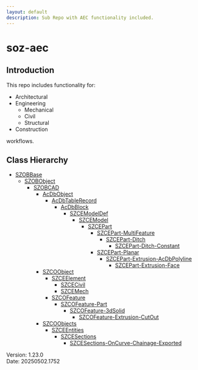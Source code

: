 ```yaml
---
layout: default
description: Sub Repo with AEC functionality included.
---
```


# soz-aec

## Introduction

This repo includes functionality for:

- Architectural
- Engineering
  - Mechanical
  - Civil
  - Structural
- Construction

workflows.

## Class Hierarchy

- [SZOBBase](/classes/SZOBBase.html)
  - [SZOBObject](/classes/SZOBObject.html)
    - [SZOBCAD](/classes/SZOBCAD.html)
      - [AcDbObject](/classes/AcDbObject.html)
        - [AcDbTableRecord](/classes/AcDbTableRecord.html)
          - [AcDbBlock](/classes/AcDbBlock.html)
            - [SZCEModelDef](/classes/SZCEModelDef.html)
              - [SZCEModel](/classes/SZCEModel.html)
                - [SZCEPart](/classes/SZCEPart.html)
                  - [SZCEPart-MultiFeature](/classes/SZCEPart-MultiFeature.html)
                    - [SZCEPart-Ditch](/classes/SZCEPart-Ditch.html)
                      - [SZCEPart-Ditch-Constant](/classes/SZCEPart-Ditch-Constant.html)
                  - [SZCEPart-Planar](/classes/SZCEPart-Planar.html)
                    - [SZCEPart-Extrusion-AcDbPolyline](/classes/SZCEPart-Extrusion-AcDbPolyline.html)
                      - [SZCEPart-Extrusion-Face](/classes/SZCEPart-Extrusion-Face.html)
      - [SZCOObject](/classes/SZCOObject.html)
        - [SZCEElement](/classes/SZCEElement.html)
          - [SZCECivil](/classes/SZCECivil.html)
          - [SZCEMech](/classes/SZCEMech.html)
        - [SZCOFeature](/classes/SZCOFeature.html)
          - [SZCOFeature-Part](/classes/SZCOFeature-Part.html)
            - [SZCOFeature-3dSolid](/classes/SZCOFeature-3dSolid.html)
              - [SZCOFeature-Extrusion-CutOut](/classes/SZCOFeature-Extrusion-CutOut.html)
      - [SZCOObjects](/classes/SZCOObjects.html)
        - [SZCEEntities](/classes/SZCEEntities.html)
          - [SZCESections](/classes/SZCESections.html)
            - [SZCESections-OnCurve-Chainage-Exported](/classes/SZCESections-OnCurve-Chainage-Exported.html)

Version:  1.23.0
<br>
Date: 20250502.1752
